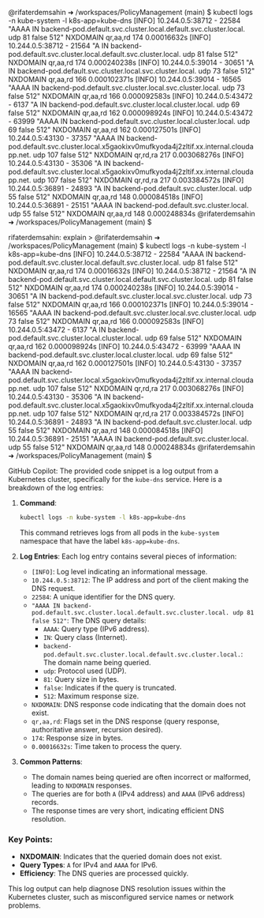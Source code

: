 @rifaterdemsahin ➜ /workspaces/PolicyManagement (main) $ kubectl logs -n kube-system -l k8s-app=kube-dns
[INFO] 10.244.0.5:38712 - 22584 "AAAA IN backend-pod.default.svc.cluster.local.default.svc.cluster.local. udp 81 false 512" NXDOMAIN qr,aa,rd 174 0.00016632s
[INFO] 10.244.0.5:38712 - 21564 "A IN backend-pod.default.svc.cluster.local.default.svc.cluster.local. udp 81 false 512" NXDOMAIN qr,aa,rd 174 0.000240238s
[INFO] 10.244.0.5:39014 - 30651 "A IN backend-pod.default.svc.cluster.local.svc.cluster.local. udp 73 false 512" NXDOMAIN qr,aa,rd 166 0.000102371s
[INFO] 10.244.0.5:39014 - 16565 "AAAA IN backend-pod.default.svc.cluster.local.svc.cluster.local. udp 73 false 512" NXDOMAIN qr,aa,rd 166 0.000092583s
[INFO] 10.244.0.5:43472 - 6137 "A IN backend-pod.default.svc.cluster.local.cluster.local. udp 69 false 512" NXDOMAIN qr,aa,rd 162 0.000098924s
[INFO] 10.244.0.5:43472 - 63999 "AAAA IN backend-pod.default.svc.cluster.local.cluster.local. udp 69 false 512" NXDOMAIN qr,aa,rd 162 0.000127501s
[INFO] 10.244.0.5:43130 - 37357 "AAAA IN backend-pod.default.svc.cluster.local.x5gaokixv0mufkyoda4j2zltif.xx.internal.cloudapp.net. udp 107 false 512" NXDOMAIN qr,rd,ra 217 0.003068276s
[INFO] 10.244.0.5:43130 - 35306 "A IN backend-pod.default.svc.cluster.local.x5gaokixv0mufkyoda4j2zltif.xx.internal.cloudapp.net. udp 107 false 512" NXDOMAIN qr,rd,ra 217 0.003384572s
[INFO] 10.244.0.5:36891 - 24893 "A IN backend-pod.default.svc.cluster.local. udp 55 false 512" NXDOMAIN qr,aa,rd 148 0.000084518s
[INFO] 10.244.0.5:36891 - 25151 "AAAA IN backend-pod.default.svc.cluster.local. udp 55 false 512" NXDOMAIN qr,aa,rd 148 0.000248834s
@rifaterdemsahin ➜ /workspaces/PolicyManagement (main) $ 


rifaterdemsahin: explain > @rifaterdemsahin ➜ /workspaces/PolicyManagement (main) $ kubectl logs -n kube-system -l k8s-app=kube-dns
[INFO] 10.244.0.5:38712 - 22584 "AAAA IN backend-pod.default.svc.cluster.local.default.svc.cluster.local. udp 81 false 512" NXDOMAIN qr,aa,rd 174 0.00016632s
[INFO] 10.244.0.5:38712 - 21564 "A IN backend-pod.default.svc.cluster.local.default.svc.cluster.local. udp 81 false 512" NXDOMAIN qr,aa,rd 174 0.000240238s
[INFO] 10.244.0.5:39014 - 30651 "A IN backend-pod.default.svc.cluster.local.svc.cluster.local. udp 73 false 512" NXDOMAIN qr,aa,rd 166 0.000102371s
[INFO] 10.244.0.5:39014 - 16565 "AAAA IN backend-pod.default.svc.cluster.local.svc.cluster.local. udp 73 false 512" NXDOMAIN qr,aa,rd 166 0.000092583s
[INFO] 10.244.0.5:43472 - 6137 "A IN backend-pod.default.svc.cluster.local.cluster.local. udp 69 false 512" NXDOMAIN qr,aa,rd 162 0.000098924s
[INFO] 10.244.0.5:43472 - 63999 "AAAA IN backend-pod.default.svc.cluster.local.cluster.local. udp 69 false 512" NXDOMAIN qr,aa,rd 162 0.000127501s
[INFO] 10.244.0.5:43130 - 37357 "AAAA IN backend-pod.default.svc.cluster.local.x5gaokixv0mufkyoda4j2zltif.xx.internal.cloudapp.net. udp 107 false 512" NXDOMAIN qr,rd,ra 217 0.003068276s
[INFO] 10.244.0.5:43130 - 35306 "A IN backend-pod.default.svc.cluster.local.x5gaokixv0mufkyoda4j2zltif.xx.internal.cloudapp.net. udp 107 false 512" NXDOMAIN qr,rd,ra 217 0.003384572s
[INFO] 10.244.0.5:36891 - 24893 "A IN backend-pod.default.svc.cluster.local. udp 55 false 512" NXDOMAIN qr,aa,rd 148 0.000084518s
[INFO] 10.244.0.5:36891 - 25151 "AAAA IN backend-pod.default.svc.cluster.local. udp 55 false 512" NXDOMAIN qr,aa,rd 148 0.000248834s
@rifaterdemsahin ➜ /workspaces/PolicyManagement (main) $ 




GitHub Copilot: The provided code snippet is a log output from a Kubernetes cluster, specifically for the `kube-dns` service. Here is a breakdown of the log entries:

1. **Command**: 
   ```sh
   kubectl logs -n kube-system -l k8s-app=kube-dns
   ```
   This command retrieves logs from all pods in the `kube-system` namespace that have the label `k8s-app=kube-dns`.

2. **Log Entries**:
   Each log entry contains several pieces of information:
   - `[INFO]`: Log level indicating an informational message.
   - `10.244.0.5:38712`: The IP address and port of the client making the DNS request.
   - `22584`: A unique identifier for the DNS query.
   - `"AAAA IN backend-pod.default.svc.cluster.local.default.svc.cluster.local. udp 81 false 512"`: The DNS query details:
     - `AAAA`: Query type (IPv6 address).
     - `IN`: Query class (Internet).
     - `backend-pod.default.svc.cluster.local.default.svc.cluster.local.`: The domain name being queried.
     - `udp`: Protocol used (UDP).
     - `81`: Query size in bytes.
     - `false`: Indicates if the query is truncated.
     - `512`: Maximum response size.
   - `NXDOMAIN`: DNS response code indicating that the domain does not exist.
   - `qr,aa,rd`: Flags set in the DNS response (query response, authoritative answer, recursion desired).
   - `174`: Response size in bytes.
   - `0.00016632s`: Time taken to process the query.

3. **Common Patterns**:
   - The domain names being queried are often incorrect or malformed, leading to `NXDOMAIN` responses.
   - The queries are for both `A` (IPv4 address) and `AAAA` (IPv6 address) records.
   - The response times are very short, indicating efficient DNS resolution.

### Key Points:
- **NXDOMAIN**: Indicates that the queried domain does not exist.
- **Query Types**: `A` for IPv4 and `AAAA` for IPv6.
- **Efficiency**: The DNS queries are processed quickly.

This log output can help diagnose DNS resolution issues within the Kubernetes cluster, such as misconfigured service names or network problems.

